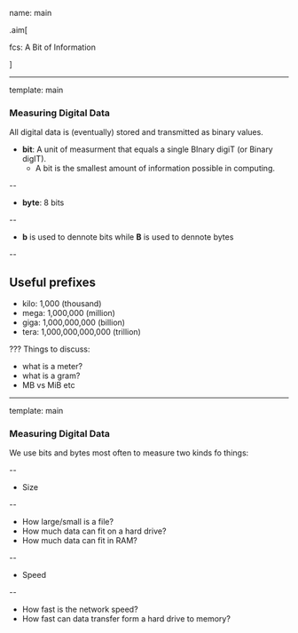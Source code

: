 name: main

.aim[<div>
fcs: A Bit of Information
</div>]

---
template: main

### Measuring Digital Data
All digital data is (eventually) stored and transmitted as binary values.
- __bit__: A unit of measurment that equals a single BInary digiT (or Binary digIT).
  - A bit is the smallest amount of information possible in computing.

--
- __byte__: 8 bits

--
- __b__ is used to dennote bits while __B__ is used to dennote bytes

--

Useful prefixes
--

- kilo: 1,000 (thousand)
- mega: 1,000,000 (million)
- giga: 1,000,000,000 (billion)
- tera: 1,000,000,000,000 (trillion)

???
Things to discuss:
- what is a meter?
- what is a gram?
- MB vs MiB etc

---
template: main

### Measuring Digital Data

We use bits and bytes most often to measure two kinds fo things:

--
- Size

--
  - How large/small is a file?
  - How much data can fit on a hard drive?
  - How much data can fit in RAM?


--
- Speed

--
  - How fast is the network speed?
  - How fast can data transfer form a hard drive to memory?

